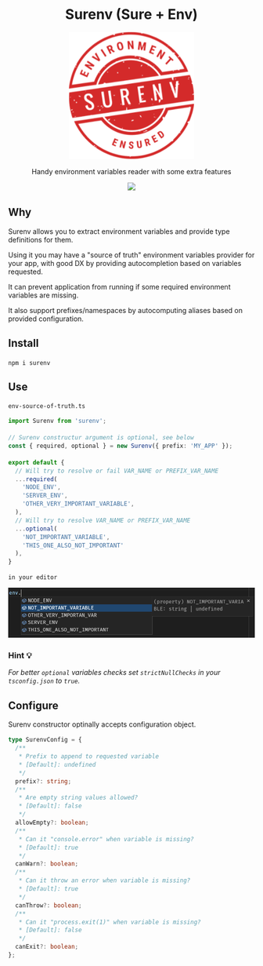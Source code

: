 <!-- markdownlint-disable -->

# **<div align="center">Surenv (Sure + Env)</div>**

<div align="center">
  <img src="./logo.png" alt="Envsure">
  <p>Handy environment variables reader with some extra features</p>
  <a href="https://codeclimate.com/github/b12k/surenv/maintainability">
    <img src="https://api.codeclimate.com/v1/badges/d865c5ba19138d89fb63/maintainability" />
  </a>
</div>

<!-- markdownlint-enable -->

## Why

Surenv allows you to extract environment variables and provide type definitions
for them.

Using it you may have a "source of truth" environment variables provider for
your app, with good DX by providing autocompletion based on variables requested.

It can prevent application from running if some required environment variables
are missing.

It also support prefixes/namespaces by autocomputing aliases based on provided
configuration.

## Install

`npm i surenv`

## Use

`env-source-of-truth.ts`

```typescript
import Surenv from 'surenv';

// Surenv constructur argument is optional, see below
const { required, optional } = new Surenv({ prefix: 'MY_APP' });

export default {
  // Will try to resolve or fail VAR_NAME or PREFIX_VAR_NAME
  ...required(
    'NODE_ENV',
    'SERVER_ENV',
    'OTHER_VERY_IMPORTANT_VARIABLE',
  ),
  // Will try to resolve VAR_NAME or PREFIX_VAR_NAME
  ...optional(
    'NOT_IMPORTANT_VARIABLE',
    'THIS_ONE_ALSO_NOT_IMPORTANT'
  ),
}
```

`in your editor`

![DX Snapshot](dx-snapshot.jpg)

### Hint 💡

_For better `optional` variables checks set `strictNullChecks` in your
`tsconfig.json` to `true`._

## Configure

Surenv constructor optinally accepts configuration object.

```typescript
type SurenvConfig = {
  /**
   * Prefix to append to requested variable
   * [Default]: undefined
   */
  prefix?: string;
  /**
   * Are empty string values allowed?
   * [Default]: false
   */
  allowEmpty?: boolean;
  /**
   * Can it "console.error" when variable is missing?
   * [Default]: true
   */
  canWarn?: boolean;
  /**
   * Can it throw an error when variable is missing?
   * [Default]: true
   */
  canThrow?: boolean;
  /**
   * Can it "process.exit(1)" when variable is missing?
   * [Default]: false
   */
  canExit?: boolean;
};
```
